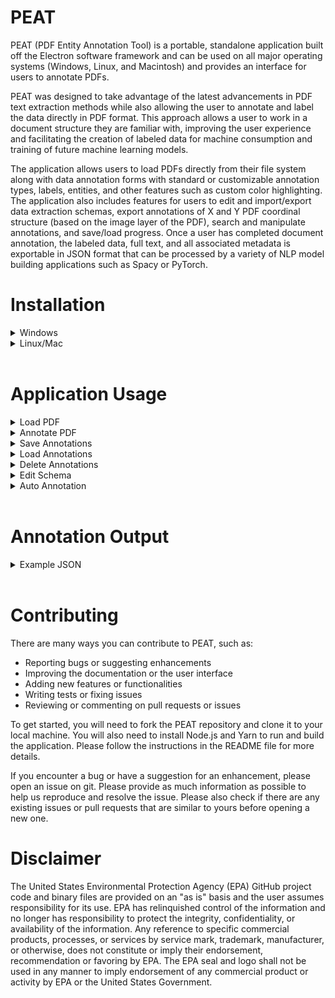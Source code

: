 # PEAT

PEAT (PDF Entity Annotation Tool) is a portable, standalone application built off the Electron software framework and can be used on all major operating systems (Windows, Linux, and Macintosh) and provides an interface for users to annotate PDFs.

PEAT was designed to take advantage of the latest advancements in PDF text extraction methods while also allowing the user to annotate and label the data directly in PDF format. This approach allows a user to work in a document structure they are familiar with, improving the user experience and facilitating the creation of labeled data for machine consumption and training of future machine learning models.

The application allows users to load PDFs directly from their file system along with data annotation forms with standard or customizable annotation types, labels, entities, and other features such as custom color highlighting. The application also includes features for users to edit and import/export data extraction schemas, export annotations of X and Y PDF coordinal structure (based on the image layer of the PDF), search and manipulate annotations, and save/load progress. Once a user has completed document annotation, the labeled data, full text, and all associated metadata is exportable in JSON format that can be processed by a variety of NLP model building applications such as Spacy or PyTorch.

# Installation

<details>
<summary>Windows</summary>

A compiled Windows binary is created and added to every release in GitHub.

1. Download latest release from https://github.com/USEPA/peat/releases/. It should be zip file named `peat-windows.zip`
1. Unzip the zip file.

    ---

    ![](./media/image4.png)

    ---
1. Double click the PEAT installer to install the application
1. After installation, a `PEAT` shortcut should be added to your desktop and Start Menu.
1. Select the PDF and Schema (example files are available; [tags.json](https://github.com/USEPA/peat/blob/main/public/tags.json) and [test.pdf](https://github.com/USEPA/peat/blob/main/public/test.pdf)) and click _Load_

![](./media/image8.png)

---

The application is installed in `%USERPROFILE%\AppData\Local\Programs\peat`.

An uninstaller is also available in this location.

You can also follow the instructions below to build the application from source.

</details>

<details>
<summary>Linux/Mac</summary>

1.  Clone the repo `git clone https://github.com/USEPA/peat.git`

2.  Install the following prerequisites:
    * NodeJS: https://nodejs.org/
    * Yarn: https://yarnpkg.com/

3. In the PEAT directory run yarn to download the dependencies:

    `yarn`

4. Run the application:

    `yarn start`

5. To build a standalone application for you system run:

    `yarn package`

This will create a release folder providing multiple application versions.

</details>
</br>

# Application Usage

<details>
<summary>Load PDF</summary>

1.  Click _File_ in the menu bar and select _Load PDF_.

---

![Graphical user interface, text, application, Word Description
  automatically
  generated](./media/image9.png)

---

2.  Select the PDF file from your computer and click _Open_.

---

![Graphical user interface, application Description automatically
  generated](./media/image10.png)

---

---

![Graphical user interface, text, application, Word Description
  automatically generated](./media/image11.png)

---

---

</details>

<details>
<summary>Annotate PDF</summary>

1.  Highlight text you wish to annotate and select _Add Annotation_.

---

![Graphical user interface, text, application Description automatically
  generated](./media/image12.png)

---

---

2.  Select the annotation type.

---

![](./media/image13.png)

---

---

3.  Hit save

---

![Graphical user interface, text, application Description automatically
  generated](./media/image14.png)

---

---

---

![](./media/image15.png)

---

---

</details>

<details>
<summary>Save Annotations</summary>

1.  Click _File_ in the menu bar and select _Save Annotations_.

---

![Graphical user interface, text, application Description automatically
  generated](./media/image16.png)

---

---

2.  Select a save location on your computer and click _Save Annot File_.

---

![Graphical user interface, application Description automatically
  generated](./media/image17.png)

---

---

</details>

<details>
<summary>Load Annotations</summary>
1.  Click *File* in the menu bar and select *Load Annotations*.

---

![Graphical user interface, text, application, Word Description
  automatically generated](./media/image18.png)

---

---

2.  Select an annotation file and click _Open_

---

![Graphical user interface, text Description automatically
  generated](./media/image19.png)

---

---

---

![Graphical user interface, text, application Description automatically
  generated](./media/image20.png)

---

---

</details>

<details>
<summary>Delete Annotations</summary>

1\. Select annotation you wish to delete from the table in the side bar.

---

![Graphical user interface, text, application, Word Description
  automatically generated](./media/image21.png)

---

---

2\. Click _Delete selected row_ button.

---

![Graphical user interface, text, application, Word Description
  automatically generated](./media/image22.png)

---

---

</details>

<details>
<summary>Edit Schema</summary>

1\. Click *Edit Schema* hyper-link

---

![Graphical user interface Description automatically
  generated](./media/image23.png)

---

---

- Change existing entity

  - Click the text of any entity to edit that entities type.

  - Click the color selector to change the annotation color.

  - Click the trash can icon to delete that entity.

- Add new entity type

  - Click Add Entity Type to add a new entity.

- Save changes

  - Click the Save button.

</details>

<details>
<summary>Auto Annotation</summary>

1\. Type word or phrase to be searched for in *Find in document* search
bar

---

![Graphical user interface, text, application Description automatically
  generated](./media/image24.png)

---

---

2\. Using the arrows (Up or Down) a yellow highlight will cycle through
matches found in the document.

3\. Select entity type from the dropdown box.

---

![Graphical user interface, text, application, Word Description
  automatically generated](./media/image25.png)

---

---

4\. Click Annotate to add an annotation for the current selection.

---

![Graphical user interface, text, application Description automatically
  generated](./media/image26.png)

---

---

</details>
</br>

# Annotation Output
<details>
<summary>Example JSON</summary>

This is an annotated sample of exported annotation data.

```json5
{
    "text": "This is the text of the document",  // Text version of the PDF file, contains full text of the document as a string.
    "relationships": [], // Not yet implimented, experimental feature for creating relational contructs between annotations.
    "schema": { // Schema used to annotate the document
        "annotation_types": [
            {
                "id": "foo", // Unique ID
                "name": "foo", // Text name
                "color": "#ce11dd"  // HTML display color
            }
        ],
        "relationship_types": [] // Not yet implimented
    },
    "highlights": [
        {
            "content": {
                "text": "text of the annotation"  // Text of the annotation highlight as a string.
            },
            "position": {  // Bounding box position of the highlight within the PDF coordinates.
                "boundingRect": {
                    "x1": 66.8515625,
                    "y1": 250.1328125,
                    "x2": 205.14230346679688,
                    "y2": 263.1328125,
                    "width": 763,
                    "height": 1079.0995605399849
                },
                "rects": [ // Can have multiple rects if text spans lines
                    {
                        "x1": 66.8515625,
                        "y1": 250.1328125,
                        "x2": 205.14230346679688,
                        "y2": 263.1328125,
                        "width": 763,
                        "height": 1079.0995605399849,
                        "background": "#70f07b" // Highlight color
                    }
                ],
                "pageNumber": 1
            },
            "comment": {
                "text": "foo",  // Annotation ID
                "relationship": "",
                "begin": 267,  // Offset coordinates within the document text.
                "end": 298
            },
            "userName": "your_username",
            "timestamp": 1710438139123,
            "id": "34752752411373633" // highlight ID
        }
    ]
}
```
</details>
</br>

# Contributing

There are many ways you can contribute to PEAT, such as:

- Reporting bugs or suggesting enhancements
- Improving the documentation or the user interface
- Adding new features or functionalities
- Writing tests or fixing issues
- Reviewing or commenting on pull requests or issues

To get started, you will need to fork the PEAT repository and clone it to your local machine. You will also need to install Node.js and Yarn to run and build the application. Please follow the instructions in the README file for more details.

If you encounter a bug or have a suggestion for an enhancement, please open an issue on git. Please provide as much information as possible to help us reproduce and resolve the issue. Please also check if there are any existing issues or pull requests that are similar to yours before opening a new one.

# Disclaimer

The United States Environmental Protection Agency (EPA) GitHub project code and binary files are provided on an "as is" basis and the user assumes responsibility for its use.  EPA has relinquished control of the information and no longer has responsibility to protect the integrity, confidentiality, or availability of the information.  Any reference to specific commercial products, processes, or services by service mark, trademark, manufacturer, or otherwise, does not constitute or imply their endorsement, recommendation or favoring by EPA.  The EPA seal and logo shall not be used in any manner to imply endorsement of any commercial product or activity by EPA or the United States Government.
